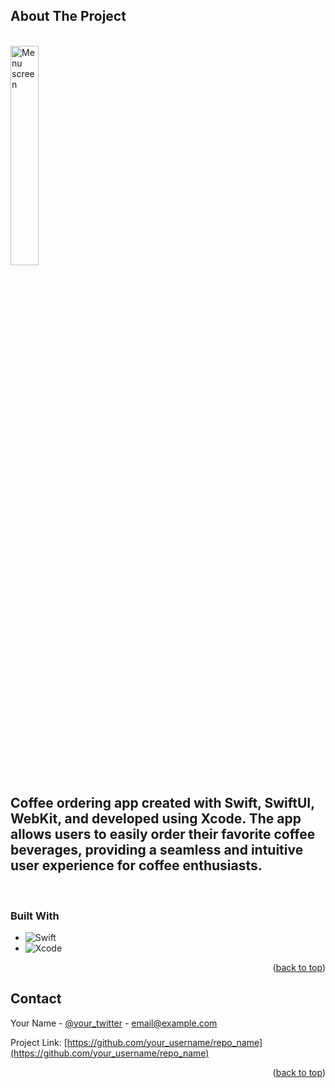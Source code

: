 <!-- ABOUT THE PROJECT -->
## About The Project

<br/>
<img src="https://github.com/glauuucoma/Coffee-Ordering-App/assets/36370603/b507ede9-d093-4d28-92df-f64e1d16d0b1" alt="Menu screen" width="30%">
<br/>

<h2>Coffee ordering app created with Swift, SwiftUI, WebKit, and developed using Xcode. 
The app allows users to easily order their favorite coffee beverages, providing a seamless and intuitive user experience for coffee enthusiasts.</h2>
<br/>

### Built With

* ![Swift](https://img.shields.io/badge/swift-F54A2A?style=for-the-badge&logo=swift&logoColor=white)
* ![Xcode](https://img.shields.io/badge/Xcode-007ACC?style=for-the-badge&logo=Xcode&logoColor=white)

<p align="right">(<a href="#readme-top">back to top</a>)</p>

<!-- CONTACT -->
## Contact

Your Name - [@your_twitter](https://twitter.com/your_username) - email@example.com

Project Link: [https://github.com/your_username/repo_name](https://github.com/your_username/repo_name)

<p align="right">(<a href="#readme-top">back to top</a>)</p>
